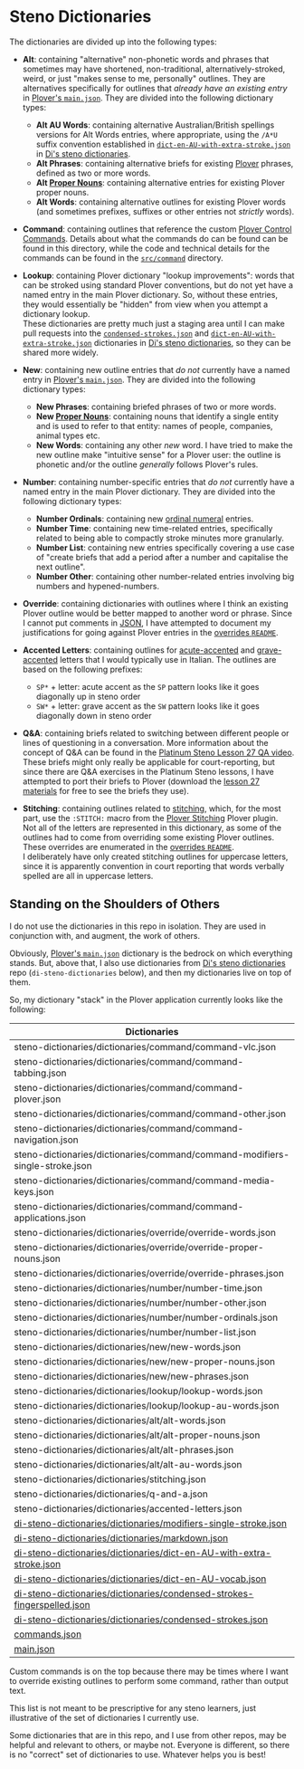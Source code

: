 # Steno Dictionaries

The dictionaries are divided up into the following types:

- **Alt**: containing "alternative" non-phonetic words and phrases that
  sometimes may have shortened, non-traditional, alternatively-stroked, weird,
  or just "makes sense to me, personally" outlines. They are alternatives
  specifically for outlines that _already have an existing entry_ in
  [Plover's `main.json`][Plover main.json]. They are divided into the following
  dictionary types:
    - **Alt AU Words**: containing alternative Australian/British spellings
      versions for Alt Words entries, where appropriate, using the `/A*U` suffix
      convention established in [`dict-en-AU-with-extra-stroke.json`][] in
      [Di's steno dictionaries][].
    - **Alt Phrases**: containing alternative briefs for existing [Plover][]
      phrases, defined as two or more words.
    - **Alt [Proper Nouns][]**: containing alternative entries for existing
      Plover proper nouns.
    - **Alt Words**: containing alternative outlines for existing Plover words
      (and sometimes prefixes, suffixes or other entries not _strictly_ words).

- **Command**: containing outlines that reference the custom [Plover
  Control Commands][]. Details about what the commands do can be found can be
  found in this directory, while the code and technical details for the commands
  can be found in the [`src/command`][] directory.

- **Lookup**: containing Plover dictionary "lookup improvements": words that can
  be stroked using standard Plover conventions, but do not yet have a named
  entry in the main Plover dictionary. So, without these entries, they would
  essentially be "hidden" from view when you attempt a dictionary lookup.<br />
  These dictionaries are pretty much just a staging area until I can make pull
  requests into the [`condensed-strokes.json`][] and
  [`dict-en-AU-with-extra-stroke.json`][] dictionaries in
  [Di's steno dictionaries][], so they can be shared more widely.

- **New**: containing new outline entries that _do not_ currently have a named
  entry in [Plover's `main.json`][Plover main.json]. They are divided into the
  following dictionary types:
  - **New Phrases**: containing briefed phrases of two or more words.
  - **New [Proper Nouns][]**: containing nouns that identify a single entity and
   is used to refer to that entity: names of people, companies, animal types
   etc.
  - **New Words**: containing any other _new_ word. I have tried to make the
    new outline make "intuitive sense" for a Plover user: the outline is
    phonetic and/or the outline _generally_ follows Plover's rules.

- **Number**: containing number-specific entries that _do not_ currently have
  a named entry in the main Plover dictionary. They are divided into the
  following dictionary types:
    - **Number Ordinals**: containing new [ordinal numeral][] entries.
    - **Number Time**: containing new time-related entries, specifically related
      to being able to compactly stroke minutes more granularly.
    - **Number List**: containing new entries specifically covering a use case
      of "create briefs that add a period after a number and capitalise the next
      outline".
    - **Number Other**: containing other number-related entries involving big
      numbers and hypened-numbers.

- **Override**: containing dictionaries with outlines where I think an existing
  Plover outline would be better mapped to another word or phrase. Since I
  cannot put comments in [JSON][], I have attempted to document my
  justifications for going against Plover entries in the [overrides `README`][].

- **Accented Letters**: containing outlines for [acute-accented][] and
  [grave-accented][] letters that I would typically use in Italian. The outlines
  are based on the following prefixes:
  - `SP*` + letter: acute accent as the `SP` pattern looks like it goes
    diagonally up in steno order
  - `SW*` + letter: grave accent as the `SW` pattern looks like it goes
    diagonally down in steno order

- **Q&A**: containing briefs related to switching between different people or
   lines of questioning in a conversation. More information about the concept of
   Q&A can be found in the [Platinum Steno Lesson 27 QA video][].<br />
   These briefs might only really be applicable for court-reporting, but since
   there are Q&A exercises in the Platinum Steno lessons, I have attempted to
   port their briefs to Plover (download the
   [lesson 27 materials][Platinum Steno Lesson 27 lesson materials] for free to
   see the briefs they use).

- **Stitching**: containing outlines related to [stitching][], which, for the
   most part, use the `:STITCH:` macro from the [Plover Stitching][] Plover
   plugin.<br />
   Not all of the letters are represented in this dictionary, as some of the
   outlines had to come from overriding some existing Plover outlines.
   These overrides are enumerated in the [overrides `README`][].<br />
   I deliberately have only created stitching outlines for uppercase letters,
   since it is apparently convention in court reporting that words verbally
   spelled are all in uppercase letters.

## Standing on the Shoulders of Others

I do not use the dictionaries in this repo in isolation. They are used in
conjunction with, and augment, the work of others.

Obviously, [Plover's `main.json`][Plover main.json] dictionary is the bedrock on
which everything stands. But, above that, I also use dictionaries from
[Di's steno dictionaries][] repo (`di-steno-dictionaries` below), and then my
dictionaries live on top of them.

So, my dictionary "stack" in the Plover application currently looks like the
following:

|                            Dictionaries                                      |
|------------------------------------------------------------------------------|
| steno-dictionaries/dictionaries/command/command-vlc.json                     |
| steno-dictionaries/dictionaries/command/command-tabbing.json                 |
| steno-dictionaries/dictionaries/command/command-plover.json                  |
| steno-dictionaries/dictionaries/command/command-other.json                   |
| steno-dictionaries/dictionaries/command/command-navigation.json              |
| steno-dictionaries/dictionaries/command/command-modifiers-single-stroke.json |
| steno-dictionaries/dictionaries/command/command-media-keys.json              |
| steno-dictionaries/dictionaries/command/command-applications.json            |
| steno-dictionaries/dictionaries/override/override-words.json                 |
| steno-dictionaries/dictionaries/override/override-proper-nouns.json          |
| steno-dictionaries/dictionaries/override/override-phrases.json               |
| steno-dictionaries/dictionaries/number/number-time.json                      |
| steno-dictionaries/dictionaries/number/number-other.json                     |
| steno-dictionaries/dictionaries/number/number-ordinals.json                  |
| steno-dictionaries/dictionaries/number/number-list.json                      |
| steno-dictionaries/dictionaries/new/new-words.json                           |
| steno-dictionaries/dictionaries/new/new-proper-nouns.json                    |
| steno-dictionaries/dictionaries/new/new-phrases.json                         |
| steno-dictionaries/dictionaries/lookup/lookup-words.json                     |
| steno-dictionaries/dictionaries/lookup/lookup-au-words.json                  |
| steno-dictionaries/dictionaries/alt/alt-words.json                           |
| steno-dictionaries/dictionaries/alt/alt-proper-nouns.json                    |
| steno-dictionaries/dictionaries/alt/alt-phrases.json                         |
| steno-dictionaries/dictionaries/alt/alt-au-words.json                        |
| steno-dictionaries/dictionaries/stitching.json                               |
| steno-dictionaries/dictionaries/q-and-a.json                                 |
| steno-dictionaries/dictionaries/accented-letters.json                        |
| [di-steno-dictionaries/dictionaries/modifiers-single-stroke.json][]          |
| [di-steno-dictionaries/dictionaries/markdown.json][]                         |
| [di-steno-dictionaries/dictionaries/dict-en-AU-with-extra-stroke.json][]     |
| [di-steno-dictionaries/dictionaries/dict-en-AU-vocab.json][]                 |
| [di-steno-dictionaries/dictionaries/condensed-strokes-fingerspelled.json][]  |
| [di-steno-dictionaries/dictionaries/condensed-strokes.json][]                |
| [commands.json][]                                                            |
| [main.json][]                                                                |

Custom commands is on the top because there may be times where I want to
override existing outlines to perform some command, rather than output text.

This list is not meant to be prescriptive for any steno learners, just
illustrative of the set of dictionaries I currently use.

Some dictionaries that are in this repo, and I use from other repos, may be
helpful and relevant to others, or maybe not. Everyone is different, so there is
no "correct" set of dictionaries to use. Whatever helps you is best!

[acute-accented]: https://en.wikipedia.org/wiki/Acute_accent
[commands.json]: https://github.com/openstenoproject/plover/blob/master/plover/assets/commands.json
[`condensed-strokes.json`]: https://github.com/didoesdigital/steno-dictionaries/blob/master/dictionaries/condensed-strokes.json
[`src/command`]: ../src/command
[Di's steno dictionaries]: https://github.com/didoesdigital/steno-dictionaries
[di-steno-dictionaries/dictionaries/condensed-strokes.json]: https://github.com/didoesdigital/steno-dictionaries/blob/master/dictionaries/condensed-strokes.json
[di-steno-dictionaries/dictionaries/condensed-strokes-fingerspelled.json]: https://github.com/didoesdigital/steno-dictionaries/blob/master/dictionaries/condensed-strokes-fingerspelled.json
[di-steno-dictionaries/dictionaries/dict-en-AU-vocab.json]: https://github.com/didoesdigital/steno-dictionaries/blob/master/dictionaries/dict-en-AU-vocab.json
[di-steno-dictionaries/dictionaries/dict-en-AU-with-extra-stroke.json]: https://github.com/didoesdigital/steno-dictionaries/blob/master/dictionaries/dict-en-AU-with-extra-stroke.json
[di-steno-dictionaries/dictionaries/markdown.json]: https://github.com/didoesdigital/steno-dictionaries/blob/master/dictionaries/markdown.json
[di-steno-dictionaries/dictionaries/modifiers-single-stroke.json]: https://github.com/didoesdigital/steno-dictionaries/blob/master/dictionaries/modifiers-single-stroke.json
[`dict-en-AU-with-extra-stroke.json`]: https://github.com/didoesdigital/steno-dictionaries/blob/master/dictionaries/dict-en-AU-with-extra-stroke.json
[grave-accented]: https://en.wikipedia.org/wiki/Grave_accent
[JSON]: https://en.wikipedia.org/wiki/JSON
[main.json]: https://github.com/openstenoproject/plover/blob/master/plover/assets/main.json
[ordinal numeral]: https://en.wikipedia.org/wiki/Ordinal_numeral
[`overrides` directory]: ./overrides/
[overrides `README`]: ./overrides/README.md
[Platinum Steno]: https://www.youtube.com/channel/UC-bfgyMjBdFuzhuL4Ff6XqA
[Platinum Steno Lesson 27 lesson materials]: https://platinumsteno.com/downloads/theory-lesson-27/
[Platinum Steno Lesson 27 QA video]: https://www.youtube.com/watch?v=tEgaJ7hWIvg
[Plover]: http://www.openstenoproject.org/plover/
[Plover Control Commands]: https://github.com/openstenoproject/plover/wiki/Dictionary-Format#plover-control-commands
[Plover main.json]: https://github.com/openstenoproject/plover/blob/master/plover/assets/main.json
[Proper Nouns]: https://en.wikipedia.org/wiki/Proper_and_common_nouns
[Plover Stitching]: https://github.com/morinted/plover_stitching
[stitching]: http://ilovesteno.com/2015/03/12/theory-thursday-stitching/
[Vim]: https://www.vim.org/

